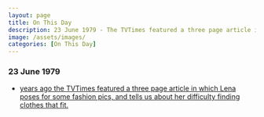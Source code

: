 ```yaml
---
layout: page
title: On This Day
description: 23 June 1979 - The TVTimes featured a three page article in which Lena poses for some fashion pics, and tells us about her difficulty finding clothes that fit.
image: /assets/images/
categories: [On This Day]
---
```


### 23 June 1979
* [<span id="age"></span> years ago the TVTimes featured a three page article in which Lena poses for some fashion pics, and tells us about her difficulty finding clothes that fit.](/tv%20guides/1979/06/23/TVTimes.html)

<!-- Script for calculating number of years ago -->
<script>
var dob = '19790623';
var year = Number(dob.substr(0, 4));
var month = Number(dob.substr(4, 2)) - 1;
var day = Number(dob.substr(6, 2));
var today = new Date();
var age = today.getFullYear() - year;
if (today.getMonth() < month || (today.getMonth() == month && today.getDate() < day)) {
age--;
}
document.getElementById("age").innerHTML=age;
</script>
<!-- Scripts -->

